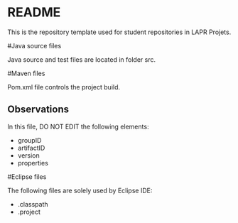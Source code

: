 # README

This is the repository template used for student repositories in LAPR Projets.

#Java source files

Java source and test files are located in folder src.

#Maven files

Pom.xml file controls the project build.

## Observations
In this file, DO NOT EDIT the following elements: 

* groupID
* artifactID
* version
* properties

#Eclipse files

The following files are solely used by Eclipse IDE:

* .classpath
* .project